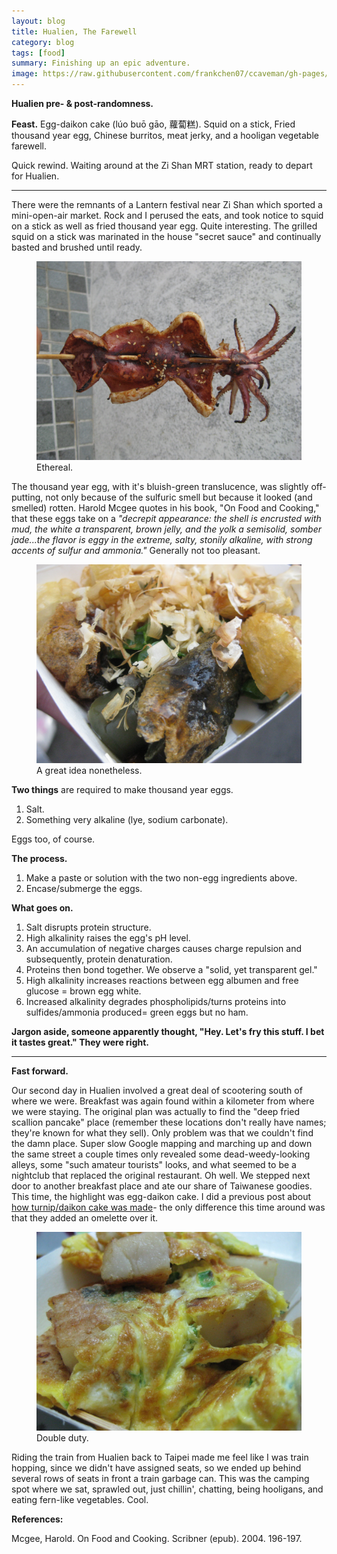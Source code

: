 ```yaml
---
layout: blog
title: Hualien, The Farewell
category: blog
tags: [food]  
summary: Finishing up an epic adventure.
image: https://raw.githubusercontent.com/frankchen07/ccaveman/gh-pages/images/blog/022513_grilled_squid_courtesy_fc.jpg
---
```


**Hualien pre- & post-randomness.**

**Feast.** Egg-daikon cake (lúo buō gāo, 蘿蔔糕). Squid on a stick, Fried thousand year egg, Chinese burritos, meat jerky, and a hooligan vegetable farewell.

Quick rewind. Waiting around at the Zi Shan MRT station, ready to depart for Hualien.

---

There were the remnants of a Lantern festival near Zi Shan which sported a mini-open-air market. Rock and I perused the eats, and took notice to squid on a stick as well as fried thousand year egg. Quite interesting. The grilled squid on a stick was marinated in the house "secret sauce" and continually basted and brushed until ready.

<figure>
    <img src="https://raw.githubusercontent.com/frankchen07/ccaveman/gh-pages/images/blog/022513_grilled_squid_courtesy_fc.jpg"></img>
    <figcaption>Ethereal.</figcaption>
</figure>

The thousand year egg, with it's bluish-green translucence, was slightly off-putting, not only because of the sulfuric smell but because it looked (and smelled) rotten. Harold Mcgee quotes in his book, "On Food and Cooking," that these eggs take on a *"decrepit appearance: the shell is encrusted with mud, the white a transparent, brown jelly, and the yolk a semisolid, somber jade...the flavor is eggy in the extreme, salty, stonily alkaline, with strong accents of sulfur and ammonia."* Generally not too pleasant.

<figure>
    <img src="https://raw.githubusercontent.com/frankchen07/ccaveman/gh-pages/images/blog/022513_fried_thousand_year_egg_courtesy_fc.jpg"></img>
    <figcaption>A great idea nonetheless.</figcaption>
</figure>

**Two things** are required to make thousand year eggs.

1. Salt.
2. Something very alkaline (lye, sodium carbonate).

Eggs too, of course.

**The process.**

1. Make a paste or solution with the two non-egg ingredients above.
2. Encase/submerge the eggs.

**What goes on.**

1. Salt disrupts protein structure.
2. High alkalinity raises the egg's pH level.
3. An accumulation of negative charges causes charge repulsion and subsequently, protein denaturation.
4. Proteins then bond together. We observe a "solid, yet transparent gel."
3. High alkalinity increases reactions between egg albumen and free glucose = brown egg white.
4. Increased alkalinity degrades phospholipids/turns proteins into sulfides/ammonia produced= green eggs but no ham.

**Jargon aside, someone apparently thought, "Hey. Let's fry this stuff. I bet it tastes great." They were right.**

---

**Fast forward.**

Our second day in Hualien involved a great deal of scootering south of where we were. Breakfast was again found within a kilometer from where we were staying. The original plan was actually to find the "deep fried scallion pancake" place (remember these locations don't really have names; they're known for what they sell). Only problem was that we couldn't find the damn place. Super slow Google mapping and marching up and down the same street a couple times only revealed some dead-weedy-looking alleys, some "such amateur tourists" looks, and what seemed to be a nightclub that replaced the original restaurant. Oh well. We stepped next door to another breakfast place and ate our share of Taiwanese goodies. This time, the highlight was egg-daikon cake. I did a previous post about [how turnip/daikon cake was made]()- the only difference this time around was that they added an omelette over it.

<figure>
    <img src="https://raw.githubusercontent.com/frankchen07/ccaveman/gh-pages/images/blog/030413_a_nei_hu_brinner_1_courtesy_fc.jpg"></img>
    <figcaption>Double duty.</figcaption>
</figure>

Riding the train from Hualien back to Taipei made me feel like I was train hopping, since we didn't have assigned seats, so we ended up behind several rows of seats in front a train garbage can. This was the camping spot where we sat, sprawled out, just chillin', chatting, being hooligans, and eating fern-like vegetables. Cool.

**References:**

Mcgee, Harold. On Food and Cooking. Scribner (epub). 2004. 196-197.

